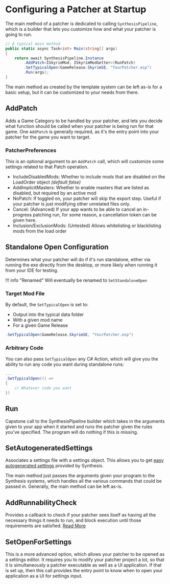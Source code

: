 # Configuring a Patcher at Startup
The main method of a patcher is dedicated to calling `SynthesisPipeline`, which is a builder that lets you customize how and what your patcher is going to run. 

```cs
// A typical main method
public static async Task<int> Main(string[] args)
{
    return await SynthesisPipeline.Instance
        .AddPatch<ISkyrimMod, ISkyrimModGetter>(RunPatch)
        .SetTypicalOpen(GameRelease.SkyrimSE, "YourPatcher.esp")
        .Run(args);
}
```

The main method as created by the template system can be left as-is for a basic setup, but it can be customized to your needs from there.

## AddPatch
Adds a Game Category to be handled by your patcher, and lets you decide what function should be called when your patcher is being run for that game.  One `AddPatch` is generally required, as it's the entry point into your patcher for the game you want to target.

### PatcherPreferences
This is an optional argument to an `AddPatch` call, which will customize some settings related to that Patch operation.

- IncludeDisabledMods:  Whether to include mods that are disabled on the LoadOrder object _(default false)_
- AddImplicitMasters:  Whether to enable masters that are listed as disabled, but required by an active mod
- NoPatch:  If toggled on, your patcher will skip the export step.  Useful if your patcher is just modifying other unrelated files only.
- Cancel:  (Advanced) If your app wants to be able to cancel an in-progress patching run, for some reason, a cancellation token can be given here.
- Inclusion/ExclusionMods:  (Untested) Allows whitelisting or blacklisting mods from the load order

## Standalone Open Configuration
Determines what your patcher will do if it's run standalone, either via running the exe directly from the desktop, or more likely when running it from your IDE for testing.

!!! info "Renamed"
    Will eventually be renamed to `SetStandaloneOpen`

### Target Mod File
By default, the `SetTypicalOpen` is set to:

- Output into the typical data folder 
- With a given mod name
- For a given Game Release

```cs
.SetTypicalOpen(GameRelease.SkyrimSE, "YourPatcher.esp")
```

### Arbitrary Code
You can also pass `SetTypicalOpen` any C# Action, which will give you the ability to run any code you want during standalone runs:

```cs
...
.SetTypicalOpen(() =>
{
    // Whatever code you want
})
```

## Run
Capstone call to the SynthesisPipeline builder which takes in the arguments given to your app when it started and runs the patcher given the rules you've specified.  The program will do nothing if this is missing.

## SetAutogeneratedSettings
Associates a settings file with a settings object.   This allows you to get [easy autogenerated settings](https://github.com/Mutagen-Modding/Synthesis/wiki/User-Input#automatic-settings-ui-system) provided by Synthesis.

The main method just passes the arguments given your program to the Synthesis systems, which handles all the various commands that could be passed in.  Generally, the main method can be left as-is.

## AddRunnabilityCheck
Provides a callback to check if your patcher sees itself as having all the necessary things it needs to run, and block execution until those requirements are satisfied.
[Read More](https://github.com/Mutagen-Modding/Synthesis/wiki/Required-Mods-and-Runnability-Checks)

## SetOpenForSettings
This is a more advanced option, which allows your patcher to be opened as a settings editor.  It requires you to modify your patcher project a lot, so that it is simultaneously a patcher executable as well as a UI application.   If that is set up, then this call provides the entry point to know when to open your application as a UI for settings input.
